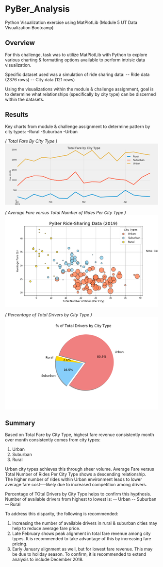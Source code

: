 # PyBer_Analysis
Python Visualization exercise using MatPlotLib (Module 5 UT Data Visualization Bootcamp)
<!---
There is a title, and there are multiple sections. (2 pt)
Each section has a heading and subheading. (2 pt)
Links to images are working and displayed correctly. (2 pt)
--->

<!---
Overview:  The purpose of the new analysis is well defined. (3 pt)
--->
## Overview
For this challenge, task was to utilize MatPlotLib with Python to explore various charting & formatting options available to perform intrisic data visualization.

Specific dataset used was a simulation of ride sharing data:
-- Ride data (2376 rows)
-- City data (121 rows)

Using the visualizations within the module & challenge assignment, goal is to determine what relationships (specifically by city type) can be discerned within the datasets.

<!---
Results:  There is a description of the differences in ride-sharing data among the different city types. Ride-sharing data include the total rides, total drivers, total fares, average fare per ride and driver, and total fare by city type. (7 pt)
--->
## Results

Key charts from module & challenge assignment to determine pattern by city types: 
-Rural
-Suburban
-Urban

*( Total Fare By City Type )*
![PyBer_fare_summary](/analysis/PyBer_fare_summary.png)

*( Average Fare versus Total Number of Rides Per City Type )*
![Fig1](/analysis/Fig1.png)

*( Percentage of Total Drivers by City Type )*
![Fig7](/analysis/Fig7.png)

<!---
Summary:  There is a statement summarizing three business recommendations to the CEO for addressing any disparities among the city types. (4 pt)
--->
## Summary

Based on Total Fare by City Type, highest fare revenue consistently month over month consistently comes from city types:
1. Urban
2. Suburban
3. Rural 

Urban city types achieves this through sheer volume.  Average Fare versus Total Number of Rides Per City Type shows a descending relationship.  
The higher number of rides within Urban environment leads to lower average fare cost---likely due to increased competition among drivers.

Percentage of TOtal Drivers by City Type helps to confirm this hypthosis.  Number of available drivers from highest to lowest is:
-- Urban
-- Suburban
-- Rural

To address this disparity, the following is recommended:
1.  Increasing the number of available drivers in rural & suburban cities may help to reduce average fare price.
2.  Late February shows peak alignment in total fare revenue among city types.  It is recommended to take advantage of this by increasing fare pricing.
3.  Early January alignment as well, but for lowest fare revenue.  This may be due to holiday season.  To confirm, it is recommended to extend analysis to include December 2018.
